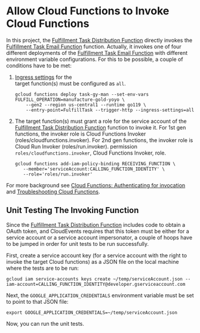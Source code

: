 # Allow Cloud Functions to Invoke Cloud Functions

In this project, the [Fulfillment Task Distribution Function](taskdistrib/README.md) directly invokes the 
[Fulfillment Task Email Function](taskdistrib/README.md) function. Actually, it invokes one of four
different deployments of the [Fulfillment Task Email Function](taskdistrib/README.md) with different environment
variable configurations. For this to be possible, a couple of conditions have to be met:

1. [Ingress settings](https://cloud.google.com/functions/docs/networking/network-settings#ingress_settings) for the  
   target function(s) must be configured as `all`. 
   ```shell
   gcloud functions deploy task-gy-man --set-env-vars FULFILL_OPERATION=manufacture-gold-yoyo \
       --gen2 --region us-central1 --runtime go119 \
       --entry-point=FulfillTask --trigger-http --ingress-settings=all
   ```

2. The target function(s) must grant a role for the service account of the  [Fulfillment Task Distribution Function](taskdistrib/README.md) 
   function to invoke it. For 1st gen functions, the invoker role is Cloud Functions Invoker (roles/cloudfunctions.invoker). 
   For 2nd gen functions, the invoker role is Cloud Run Invoker (roles/run.invoker). 
   permission `roles/cloudfunctions.invoker`, Cloud Functions Invoker, role.
   ```shell
   gcloud functions add-iam-policy-binding RECEIVING_FUNCTION \
      --member='serviceAccount:CALLING_FUNCTION_IDENTITY' \
      --role='roles/run.invoker'
   ```

For more background see [Cloud Functions: Authenticating for invocation](https://cloud.google.com/functions/docs/securing/authenticating)
and [Troubleshooting Cloud Functions](https://cloud.google.com/functions/docs/troubleshooting).

## Unit Testing The Invoking Function

Since the [Fulfillment Task Distribution Function](taskdistrib/README.md) includes code to obtain a OAuth token,
and CloudEvents requires that this token must be either for a service account or a service account impersonator,
a couple of hoops have to be jumped in order for unit tests to be run successfully.

First, create a service account key (for a service account with the right to invoke the target Cloud functions)
as a JSON file on the local machine where the tests are to be run:

```shell
gcloud iam service-accounts keys create ~/temp/serviceAccount.json --iam-account=CALLING_FUNCTION_IDENTITY@developer.gserviceaccount.com
```

Next, the `GOOGLE_APPLICATION_CREDENTIALS` environment variable must be set to point to that JSON file:

```shell
export GOOGLE_APPLICATION_CREDENTIALS=~/temp/serviceAccount.json
```

Now, you can run the unit tests.
